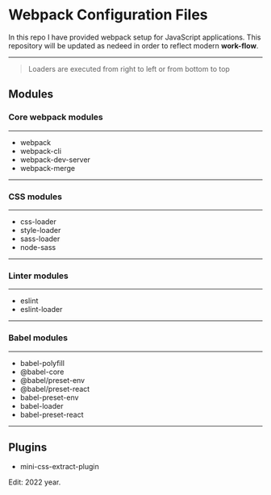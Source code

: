 # Webpack Configuration Files
In this repo I have provided webpack setup for JavaScript applications.
This repository will be updated as nedeed in order to reflect modern **work-flow**.
* * *
> Loaders are executed from right to left or from bottom to top

## Modules

### Core webpack modules
- - -
* webpack
* webpack-cli
* webpack-dev-server
* webpack-merge
---

### CSS modules
---
* css-loader 
* style-loader
* sass-loader
* node-sass
- - -

### Linter modules
---
* eslint
* eslint-loader
- - -

### Babel modules
- - -
* babel-polyfill
* @babel-core
* @babel/preset-env
* @babel/preset-react
* babel-preset-env
* babel-loader
* babel-preset-react
- - -

## Plugins

* mini-css-extract-plugin

Edit: 2022 year.
